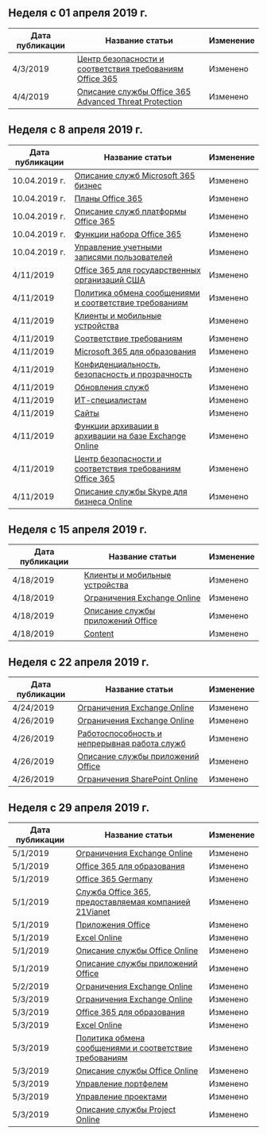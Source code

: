 <!-- This file is generated automatically each week. Changes made to this file will be overwritten.-->




## <a name="week-of-april-01-2019"></a>Неделя с 01 апреля 2019 г.


| Дата публикации |Название статьи | Изменение |
|------|------------|--------|
| 4/3/2019 | [Центр безопасности и соответствия требованиям Office 365](/Office365/ServiceDescriptions/office-365-platform-service-description/office-365-securitycompliance-center) | Изменено |
| 4/4/2019 | [Описание службы Office 365 Advanced Threat Protection](/Office365/ServiceDescriptions/office-365-advanced-threat-protection-service-description) | Изменено |


## <a name="week-of-april-08-2019"></a>Неделя с 8 апреля 2019 г.


| Дата публикации |Название статьи | Изменение |
|------|------------|--------|
| 10.04.2019 г. | [Описание служб Microsoft 365 бизнес](/Office365/ServiceDescriptions/microsoft-365-business-service-description) | Изменено |
| 10.04.2019 г. | [Планы Office 365](/Office365/ServiceDescriptions/office-365-platform-service-description/office-365-plan-options) | Изменено |
| 10.04.2019 г. | [Описание служб платформы Office 365](/Office365/ServiceDescriptions/office-365-platform-service-description/office-365-platform-service-description) | Изменено |
| 10.04.2019 г. | [Функции набора Office 365](/Office365/ServiceDescriptions/office-365-platform-service-description/office-365-suite-features) | Изменено |
| 10.04.2019 г. | [Управление учетными записями пользователей](/Office365/ServiceDescriptions/office-365-platform-service-description/user-account-management) | Изменено |
| 4/11/2019 | [Office 365 для государственных организаций США](/Office365/ServiceDescriptions/office-365-platform-service-description/office-365-us-government/office-365-us-government) | Изменено |
| 4/11/2019 | [Политика обмена сообщениями и соответствие требованиям](/Office365/ServiceDescriptions/exchange-online-protection-service-description/messaging-policy-and-compliance-servicedesc) | Изменено |
| 4/11/2019 | [Клиенты и мобильные устройства](/Office365/ServiceDescriptions/exchange-online-service-description/clients-and-mobile-devices) | Изменено |
| 4/11/2019 | [Соответствие требованиям](/Office365/ServiceDescriptions/office-365-platform-service-description/compliance-servicedesc) | Изменено |
| 4/11/2019 | [Microsoft 365 для образования](/Office365/ServiceDescriptions/office-365-platform-service-description/microsoft-365-education) | Изменено |
| 4/11/2019 | [Конфиденциальность, безопасность и прозрачность](/Office365/ServiceDescriptions/office-365-platform-service-description/privacy-security-and-transparency) | Изменено |
| 4/11/2019 | [Обновления служб](/Office365/ServiceDescriptions/office-365-platform-service-description/service-updates) | Изменено |
| 4/11/2019 | [ИТ-специалистам](/Office365/ServiceDescriptions/sharepoint-online-service-description/it-professional) | Изменено |
| 4/11/2019 | [Сайты](/Office365/ServiceDescriptions/sharepoint-online-service-description/sites-servicedesc) | Изменено |
| 4/11/2019 | [Функции архивации в архивации на базе Exchange Online](/Office365/ServiceDescriptions/exchange-online-archiving-service-description/archive-features) | Изменено |
| 4/11/2019 | [Центр безопасности и соответствия требованиям Office 365](/Office365/ServiceDescriptions/office-365-platform-service-description/office-365-securitycompliance-center) | Изменено |
| 4/11/2019 | [Описание службы Skype для бизнеса Online](/Office365/ServiceDescriptions/skype-for-business-online-service-description/skype-for-business-online-service-description) | Изменено |


## <a name="week-of-april-15-2019"></a>Неделя с 15 апреля 2019 г.


| Дата публикации |Название статьи | Изменение |
|------|------------|--------|
| 4/18/2019 | [Клиенты и мобильные устройства](/Office365/ServiceDescriptions/exchange-online-service-description/clients-and-mobile-devices) | Изменено |
| 4/18/2019 | [Ограничения Exchange Online](/Office365/ServiceDescriptions/exchange-online-service-description/exchange-online-limits) | Изменено |
| 4/18/2019 | [Описание службы приложений Office](/Office365/ServiceDescriptions/office-applications-service-description/office-applications-service-description) | Изменено |
| 4/18/2019 | [Content](/Office365/ServiceDescriptions/sharepoint-online-service-description/content) | Изменено |


## <a name="week-of-april-22-2019"></a>Неделя с 22 апреля 2019 г.


| Дата публикации |Название статьи | Изменение |
|------|------------|--------|
| 4/24/2019 | [Ограничения Exchange Online](/Office365/ServiceDescriptions/exchange-online-service-description/exchange-online-limits) | Изменено |
| 4/26/2019 | [Ограничения Exchange Online](/Office365/ServiceDescriptions/exchange-online-service-description/exchange-online-limits) | Изменено |
| 4/26/2019 | [Работоспособность и непрерывная работа служб](/Office365/ServiceDescriptions/office-365-platform-service-description/service-health-and-continuity) | Изменено |
| 4/26/2019 | [Описание службы приложений Office](/Office365/ServiceDescriptions/office-applications-service-description/office-applications-service-description) | Изменено |
| 4/26/2019 | [Ограничения SharePoint Online](/Office365/ServiceDescriptions/sharepoint-online-service-description/sharepoint-online-limits) | Изменено |


## <a name="week-of-april-29-2019"></a>Неделя с 29 апреля 2019 г.


| Дата публикации |Название статьи | Изменение |
|------|------------|--------|
| 5/1/2019 | [Ограничения Exchange Online](/Office365/ServiceDescriptions/exchange-online-service-description/exchange-online-limits) | Изменено |
| 5/1/2019 | [Office 365 для образования](/Office365/ServiceDescriptions/office-365-platform-service-description/office-365-education) | Изменено |
| 5/1/2019 | [Office 365 Germany](/Office365/ServiceDescriptions/office-365-platform-service-description/office-365-germany) | Изменено |
| 5/1/2019 | [Служба Office 365, предоставляемая компанией 21Vianet](/Office365/ServiceDescriptions/office-365-platform-service-description/office-365-operated-by-21vianet) | Изменено |
| 5/1/2019 | [Приложения Office](/Office365/ServiceDescriptions/office-applications-service-description/office-applications) | Изменено |
| 5/1/2019 | [Excel Online](/Office365/ServiceDescriptions/office-online-service-description/excel-online) | Изменено |
| 5/1/2019 | [Описание службы Office Online](/Office365/ServiceDescriptions/office-online-service-description/office-online-service-description) | Изменено |
| 5/1/2019 | [Описание службы приложений Office](/Office365/ServiceDescriptions/office-applications-service-description/office-applications-service-description) | Изменено |
| 5/2/2019 | [Ограничения Exchange Online](/Office365/ServiceDescriptions/exchange-online-service-description/exchange-online-limits) | Изменено |
| 5/3/2019 | [Ограничения Exchange Online](/Office365/ServiceDescriptions/exchange-online-service-description/exchange-online-limits) | Изменено |
| 5/3/2019 | [Office 365 для образования](/Office365/ServiceDescriptions/office-365-platform-service-description/office-365-education) | Изменено |
| 5/3/2019 | [Excel Online](/Office365/ServiceDescriptions/office-online-service-description/excel-online) | Изменено |
| 5/3/2019 | [Политика обмена сообщениями и соответствие требованиям](/Office365/ServiceDescriptions/exchange-online-service-description/message-policy-and-compliance) | Изменено |
| 5/3/2019 | [Описание службы Office Online](/Office365/ServiceDescriptions/office-online-service-description/office-online-service-description) | Изменено |
| 5/3/2019 | [Управление портфелем](/Office365/ServiceDescriptions/project-online-service-description/portfolio-management) | Изменено |
| 5/3/2019 | [Управление проектами](/Office365/ServiceDescriptions/project-online-service-description/project-management) | Изменено |
| 5/3/2019 | [Описание службы Project Online](/Office365/ServiceDescriptions/project-online-service-description/project-online-service-description) | Изменено |
